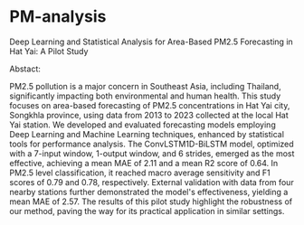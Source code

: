 # PM-analysis
Deep Learning and Statistical Analysis for Area-Based PM2.5 Forecasting in Hat Yai: A Pilot Study

Abstact:

PM2.5 pollution is a major concern in Southeast Asia, including Thailand, significantly impacting both environmental and human health. This study focuses on area-based forecasting of PM2.5 concentrations in Hat Yai city, Songkhla province, using data from 2013 to 2023 collected at the local Hat Yai station. We developed and evaluated forecasting models employing Deep Learning and Machine Learning techniques, enhanced by statistical tools for performance analysis. The ConvLSTM1D-BiLSTM model, optimized with a 7-input window, 1-output window, and 6 strides, emerged as the most effective, achieving a mean MAE of 2.11 and a mean R2 score of 0.64. In PM2.5 level classification, it reached macro average sensitivity and F1 scores of 0.79 and 0.78, respectively. External validation with data from four nearby stations further demonstrated the model's effectiveness, yielding a mean MAE of 2.57. The results of this pilot study highlight the robustness of our method, paving the way for its practical application in similar settings.

